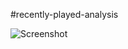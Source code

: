 #recently-played-analysis

![Screenshot](https://ghe.spotify.net/arielle/recently-played-analysis/blob/master/screenshot.png)
